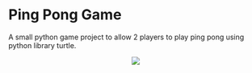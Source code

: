 # Ping Pong Game
A small python game project to allow 2 players to play ping pong using python library turtle.

<p align = "center">
  <img src = "https://i.imgur.com/lTN7b1R.png"
       </p>
